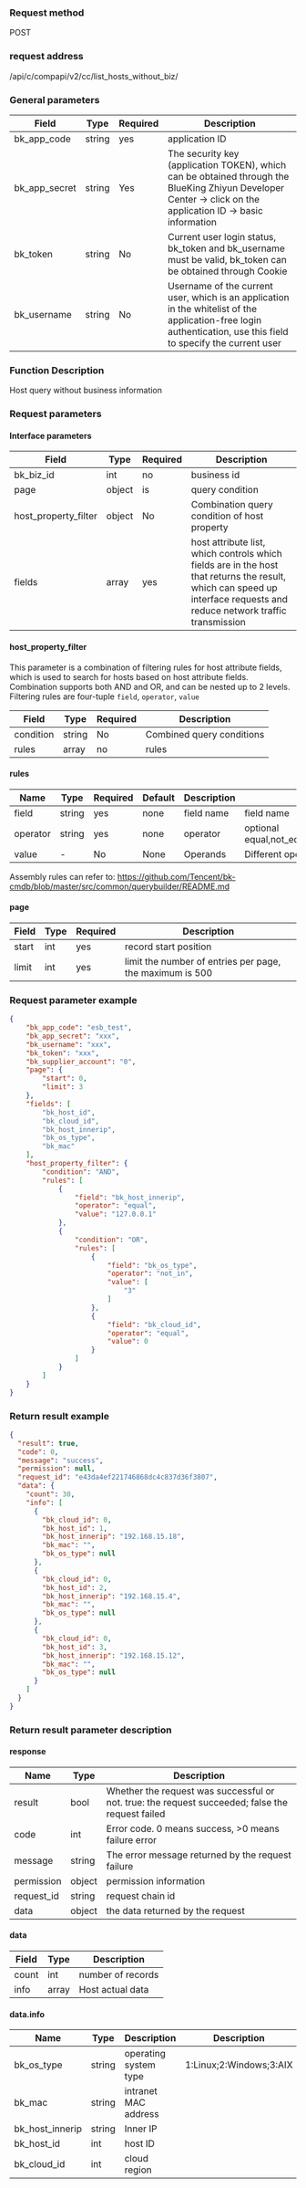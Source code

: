 
### Request method

POST


### request address

/api/c/compapi/v2/cc/list_hosts_without_biz/


### General parameters

| Field | Type | Required | Description |
|-----------|------------|--------|------------|
| bk_app_code | string | yes | application ID |
| bk_app_secret| string | Yes | The security key (application TOKEN), which can be obtained through the BlueKing Zhiyun Developer Center -> click on the application ID -> basic information |
| bk_token | string | No | Current user login status, bk_token and bk_username must be valid, bk_token can be obtained through Cookie |
| bk_username | string | No | Username of the current user, which is an application in the whitelist of the application-free login authentication, use this field to specify the current user |


### Function Description

Host query without business information

### Request parameters



#### Interface parameters

| Field | Type | Required | Description |
|-----------|------------|--------|------------|
| bk_biz_id | int | no | business id |
| page | object | is | query condition |
| host_property_filter| object| No| Combination query condition of host property|
| fields | array | yes | host attribute list, which controls which fields are in the host that returns the result, which can speed up interface requests and reduce network traffic transmission |

#### host_property_filter
This parameter is a combination of filtering rules for host attribute fields, which is used to search for hosts based on host attribute fields. Combination supports both AND and OR, and can be nested up to 2 levels.
Filtering rules are four-tuple `field`, `operator`, `value`

| Field | Type | Required | Description |
|-----------|------------|--------|------------|
| condition | string | No | Combined query conditions|
| rules | array | no | rules |


#### rules
| Name | Type |Required | Default | Description | Description|
| --- | --- | --- |--- | --- | ---|
|field|string|yes|none|field name |field name|
| operator|string|yes|none|operator|optional equal,not_equal,in,not_in,less,less_or_equal,greater,greater_or_equal,between,not_between|
| value| - | No | None | Operands | Different operators correspond to different value formats |

Assembly rules can refer to: <https://github.com/Tencent/bk-cmdb/blob/master/src/common/querybuilder/README.md>



#### page

| Field | Type | Required | Description |
|-----------|------------|--------|------------|
| start | int | yes | record start position |
| limit | int | yes | limit the number of entries per page, the maximum is 500 |



### Request parameter example

```json
{
    "bk_app_code": "esb_test",
    "bk_app_secret": "xxx",
    "bk_username": "xxx",
    "bk_token": "xxx",
    "bk_supplier_account": "0",
    "page": {
        "start": 0,
        "limit": 3
    },
    "fields": [
        "bk_host_id",
        "bk_cloud_id",
        "bk_host_innerip",
        "bk_os_type",
        "bk_mac"
    ],
    "host_property_filter": {
        "condition": "AND",
        "rules": [
            {
                "field": "bk_host_innerip",
                "operator": "equal",
                "value": "127.0.0.1"
            },
            {
                "condition": "OR",
                "rules": [
                    {
                        "field": "bk_os_type",
                        "operator": "not_in",
                        "value": [
                            "3"
                        ]
                    },
                    {
                        "field": "bk_cloud_id",
                        "operator": "equal",
                        "value": 0
                    }
                ]
            }
        ]
    }
}
```

### Return result example

```json
{
  "result": true,
  "code": 0,
  "message": "success",
  "permission": null,
  "request_id": "e43da4ef221746868dc4c837d36f3807",
  "data": {
    "count": 30,
    "info": [
      {
        "bk_cloud_id": 0,
        "bk_host_id": 1,
        "bk_host_innerip": "192.168.15.18",
        "bk_mac": "",
        "bk_os_type": null
      },
      {
        "bk_cloud_id": 0,
        "bk_host_id": 2,
        "bk_host_innerip": "192.168.15.4",
        "bk_mac": "",
        "bk_os_type": null
      },
      {
        "bk_cloud_id": 0,
        "bk_host_id": 3,
        "bk_host_innerip": "192.168.15.12",
        "bk_mac": "",
        "bk_os_type": null
      }
    ]
  }
}
```

### Return result parameter description
#### response

| Name | Type | Description |
|---|---|---|
| result | bool | Whether the request was successful or not. true: the request succeeded; false the request failed |
| code | int | Error code. 0 means success, >0 means failure error |
| message | string | The error message returned by the request failure |
| permission | object | permission information |
| request_id | string | request chain id |
| data | object | the data returned by the request |

#### data

| Field | Type | Description |
|-----------|-----------|-----------|
| count | int | number of records |
| info | array | Host actual data |


#### data.info

| Name | Type | Description |Description|
| ---------------- | ------ | ------------- | ------------------------------ |
| bk_os_type | string | operating system type | 1:Linux;2:Windows;3:AIX | |
| bk_mac | string | intranet MAC address | | | |
| bk_host_innerip | string | Inner IP | |
| bk_host_id | int | host ID | |
| bk_cloud_id | int | cloud region | |